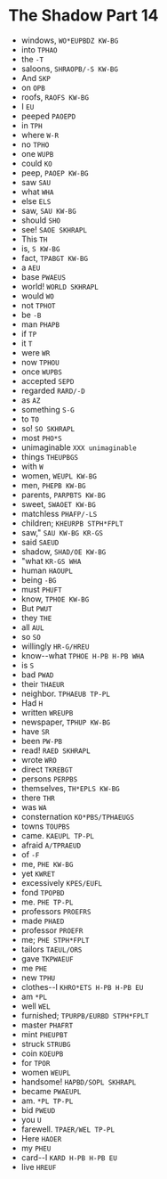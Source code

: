 # The Shadow Part 14

* windows, `WO*EUPBDZ KW-BG`
* into `TPHAO`
* the `-T`
* saloons, `SHRAOPB/-S KW-BG`
* And `SKP`
* on `OPB`
* roofs, `RAOFS KW-BG`
* I `EU`
* peeped `PAOEPD`
* in `TPH`
* where `W-R`
* no `TPHO`
* one `WUPB`
* could `KO`
* peep, `PAOEP KW-BG`
* saw `SAU`
* what `WHA`
* else `ELS`
* saw, `SAU KW-BG`
* should `SHO`
* see! `SAOE SKHRAPL`
* This `TH`
* is, `S KW-BG`
* fact, `TPABGT KW-BG`
* a `AEU`
* base `PWAEUS`
* world! `WORLD SKHRAPL`
* would `WO`
* not `TPHOT`
* be `-B`
* man `PHAPB`
* if `TP`
* it `T`
* were `WR`
* now `TPHOU`
* once `WUPBS`
* accepted `SEPD`
* regarded `RARD/-D`
* as `AZ`
* something `S-G`
* to `TO`
* so! `SO SKHRAPL`
* most `PHO*S`
* unimaginable `XXX unimaginable`
* things `THEUPBGS`
* with `W`
* women, `WEUPL KW-BG`
* men, `PHEPB KW-BG`
* parents, `PARPBTS KW-BG`
* sweet, `SWAOET KW-BG`
* matchless `PHAFP/-LS`
* children; `KHEURPB STPH*FPLT`
* saw," `SAU KW-BG KR-GS`
* said `SAEUD`
* shadow, `SHAD/OE KW-BG`
* "what `KR-GS WHA`
* human `HAOUPL`
* being `-BG`
* must `PHUFT`
* know, `TPHOE KW-BG`
* But `PWUT`
* they `THE`
* all `AUL`
* so `SO`
* willingly `HR-G/HREU`
* know--what `TPHOE H-PB H-PB WHA`
* is `S`
* bad `PWAD`
* their `THAEUR`
* neighbor. `TPHAEUB TP-PL`
* Had `H`
* written `WREUPB`
* newspaper, `TPHUP KW-BG`
* have `SR`
* been `PW-PB`
* read! `RAED SKHRAPL`
* wrote `WRO`
* direct `TKREBGT`
* persons `PERPBS`
* themselves, `TH*EPLS KW-BG`
* there `THR`
* was `WA`
* consternation `KO*PBS/TPHAEUGS`
* towns `TOUPBS`
* came. `KAEUPL TP-PL`
* afraid `A/TPRAEUD`
* of `-F`
* me, `PHE KW-BG`
* yet `KWRET`
* excessively `KPES/EUFL`
* fond `TPOPBD`
* me. `PHE TP-PL`
* professors `PROEFRS`
* made `PHAED`
* professor `PROEFR`
* me; `PHE STPH*FPLT`
* tailors `TAEUL/ORS`
* gave `TKPWAEUF`
* me `PHE`
* new `TPHU`
* clothes--I `KHRO*ETS H-PB H-PB EU`
* am `*PL`
* well `WEL`
* furnished; `TPURPB/EURBD STPH*FPLT`
* master `PHAFRT`
* mint `PHEUPBT`
* struck `STRUBG`
* coin `KOEUPB`
* for `TPOR`
* women `WEUPL`
* handsome! `HAPBD/SOPL SKHRAPL`
* became `PWAEUPL`
* am. `*PL TP-PL`
* bid `PWEUD`
* you `U`
* farewell. `TPAER/WEL TP-PL`
* Here `HAOER`
* my `PHEU`
* card--I `KARD H-PB H-PB EU`
* live `HREUF`
